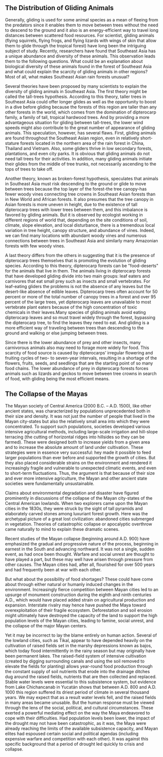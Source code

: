## The Distribution of Gliding Animals

Generally, gliding is used for some animal species as a mean of fleeing from the predators since it enables them to move between trees without the need to descend to the ground and it also is an energy-efficient way to travel long distances between scattered food resources. For scientist, gliding animals (flying squirrels, flying frogs, and flying lizards with wings of skin that allow them to glide through the tropical forest) have long been the intriguing subject of study. Recently, researchers have found that Southeast Asia has a unique abundance and diversity of these animals. This observation leads them to the following questions. What could be an explanation about biological diversity of these animals found in the forest of Southeast Asia and what could explain the scarcity of gliding animals in other regions? Most of all, what makes Southeast Asian rain forests unusual?

Several theories have been proposed by many scientists to explain the diversity of gliding animals in Southeast Asia. The first theory might be called the tall-trees hypothesis. According to this theory, taller trees in Southeast Asia could offer longer glides as well as the opportunity to boost in a dive before gliding because the forests of this region are taller than any other forests in the world, which comes from the domination of dipterocarp family, a family of tall, tropical hardwood trees. And by providing a more advantageous situation for gliding between tall-trees, the lower wind speeds might also contribute to the great number of appearance of gliding animals. This speculation, however, has several flaws. First, gliding animals are found throughout the Southeast Asian region, even in relatively short-stature forests located in the northern area of the rain forest in China, Thailand and Vietnam. Also, some gliders thrive in low secondary forests, plantations, and even city parks. It is obvious that gliding animals do not need tall trees for their activities. In addition, many gliding animals initiate their glides from the middle of tree trunks, not necessarily ascending to the tops of trees to take off.

Another theory, known as broken-forest hypothesis, speculates that animals in Southeast Asia must risk descending to the ground or glide to move between trees because the top layer of the forest-the tree canopy-has fewer woody vines connecting tree crowns in Southeast Asian forests than in New World and African forests. It also presumes that the tree canopy in Asian forests is more uneven in height, due to the existence of tall dipterocarp trees with lower trees between them, and this imbalance is favored by gliding animals. But it is observed by ecologist working in different regions of world that, depending on the site conditions of soil, climate, slope elevation, and local disturbance, there is a tremendous local variation in tree height, canopy structure, and abundance of vines. Indeed, we can find many locations with abundant woody vines and numerous connections between trees in Southeast Asia and similarly many Amazonian forests with few woody vines.

A last theory differs from the others in suggesting that it is the presence of dipterocarp trees themselves that is promoting the evolution of gliding species. According to this theory, dipterocarp forests can be "food-deserts" for the animals that live in them. The animals living in dipterocarp forests that have developed gliding divide into two main groups: leaf eaters and carnivores that eat small prey such as insects and small vertebrates. For leaf-eating gliders the problems is not the absence of any leaves but the desert-like absence of edible leaves. Dipterocarp trees often account for 50 percent or more of the total number of canopy trees in a forest and over 95 percent of the large trees, yet dipterocarp leaves are unavailable to most vertebrate plant eaters because of the high concentration of toxic chemicals in their leaves.Many species of gliding animals avoid eating dipterocarp leaves and so must travel widely through the forest, bypassing the dipterocarp tree, to find the leaves they need to eat. And gliding is a more efficient way of traveling between trees than descending to the ground and walking or else jumping between trees.

Since there is the lower abundance of prey and other insects, many carnivorous animals also may need to forage more widely for food. This scarcity of food source is caused by dipterocarps’ irregular flowering and fruiting cycles of two- to seven-year intervals, resulting in a shortage of the flowers, fruits, seeds, and seedlings that are the starting point of so many food chains. The lower abundance of prey in dipterocarp forests forces animals such as lizards and geckos to move between tree crowns in search of food, with gliding being the most efficient means.

## The Collapse of the Mayas

The Mayan society of Central America (2000 B.C. – A.D. 1500), like other ancient states, was characterized by populations unprecedented both in their size and density. It was not just the number of people that lived in the Mayan city-states but also the relatively small area into which they were concentrated. To support such populations, societies developed various intensive agricultural methods, including large-scale irrigation and hill-slope terracing (the cutting of horizontal ridges into hillsides so they can be farmed). These were designed both to increase yields from a given area and to increase the absolute amount of land under cultivation. These strategies were in essence very successful: hey made it possible to feed larger populations than ever before and supported the growth of cities. But they also placed considerable strains on the environment and rendered it increasingly fragile and vulnerable to unexpected climatic events, and even to short-term fluctuations. Thus, the argument is that because of their size and ever more intensive agriculture, the Mayan and other ancient state societies were fundamentally unsustainable.

Claims about environmental degradation and disaster have figured prominently in discussions of the collapse of the Mayan city-states of the Central American lowlands. When two explorers came upon the Mayan cities in the 1830s, they were struck by the sight of tall pyramids and elaborately carved stones among luxuriant forest growth. Here was the archetypal picture of a great lost civilization: abandoned cities submerged in vegetation. Theories of catastrophic collapse or apocalyptic overthrow came naturally to mind to explain these dramatic scenes.

Recent studies of the Mayan collapse (beginning around A.D. 900) have emphasized the gradual and progressive nature of the process, beginning in earnest in the South and advancing northward. It was not a single, sudden event, as had once been thought. Warfare and social unrest are thought to have played a part, but these may well have arisen through pressure from other causes. The Mayan cities had, after all, flourished for over 500 years and had frequently been at war with each other.

But what about the possibility of food shortages? These could have come about through either natural or humanly induced changes in the environment. Increasingly fierce competition between Mayan cities led to an upsurge of monument construction during the eighth and ninth centuries A.D., which would have placed added strain on agricultural production and expansion. Interstate rivalry may hence have pushed the Maya toward overexploitation of their fragile ecosystem. Deforestation and soil erosion might ultimately have destroyed the capacity of the land to support the high population levels of the Mayan cities, leading to famine, social unrest, and the collapse of the major Mayan centers.

Yet it may be incorrect to lay the blame entirely on human action. Several of the lowland cities, such as Tikal, appear to have depended heavily on the cultivation of raised fields set in the marshy depressions known as bajos, which today flood intermittently in the rainy season but may originally have been permanent lakes. The raised-field system of intensive cultivation (created by digging surrounding canals and using the soil removed to elevate the fields for planting) allows year-round food production through the constant supply of soil nutrients that erode into the drainage ditches dug around the raised fields, nutrients that are then collected and replaced. Stable water levels were essential to this subsistence system, but evidence from Lake Chichancanab in Yucatán shows that between A.D. 800 and A.D. 1000 this region suffered its driest period of climate in several thousand years. We may expect that as a result water levels fell, and the raised fields in many areas became unusable. But the human response must be viewed through the lens of the social, political, and cultural circumstances. These exerted a powerful mediating effect on the way the Maya endeavored to cope with their difficulties. Had population levels been lower, the impact of the drought may not have been catastrophic, as it was, the Maya were already reaching the limits of the available subsistence capacity, and Mayan elites had espoused certain social and political agendas (including expensive warfare and competition with each other). It was against this specific background that a period of drought led quickly to crisis and collapse.